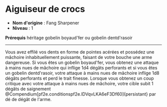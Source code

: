 # Aiguiseur de crocs

 * **Nom d'origine** : Fang Sharpener
 * **Niveau** : 1


<p><span id="ctl00_MainContent_DetailedOutput"><strong>Prérequis</strong> héritage gobelin boyaud'fer ou gobelin dentd'rasoir<br></span></p>
<hr>
<p>Vous avez effilé vos dents en forme de pointes acérées et possédez une mâchoire inhabituellement puissante, faisant de votre bouche une arme dangereuse. Si vous êtes un gobelin boyaud'fer, vous obtenez une attaque à mains nues de mâchoire qui inflige 1d4 dégâts perforants et si vous êtes un gobelin dentd'rasoir, votre attaque à mains nues de mâchoire inflige 1d8 dégâts perforants et perd le trait finesse. Lorsque vous obtenez un coup critique avec votre attaque à mains nues de mâchoire, votre cible subit 1 dégâts de saignement @Compendium[pf2e.conditionspf2e.lDVqvLKA6eF3Df60]{persistant} par dé de dégât de l'arme.&nbsp;</p>